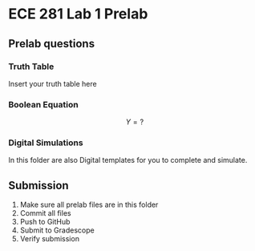 # ECE 281 Lab 1 Prelab

## Prelab questions

### Truth Table

Insert your truth table here

### Boolean Equation

$$
Y = ?
$$

### Digital Simulations

In this folder are also Digital templates for you to complete and simulate.

## Submission

1. Make sure all prelab files are in this folder
2. Commit all files
3. Push to GitHub
4. Submit to Gradescope
5. Verify submission
